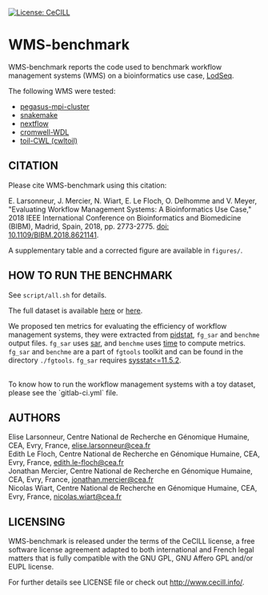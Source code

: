 [![License: CeCILL](https://img.shields.io/badge/license-CeCILL-blue.svg)](http://www.cecill.info/)

WMS-benchmark
=============
WMS-benchmark reports the code used to benchmark workflow
management systems (WMS) on a bioinformatics use case, [LodSeq](https://github.com/CNRGH/LodSeq).

The following WMS were tested:
- [pegasus-mpi-cluster](https://pegasus.isi.edu/documentation/cli-pegasus-mpi-cluster.php)
- [snakemake](https://snakemake.readthedocs.io/en/stable/)
- [nextflow](https://www.nextflow.io/)
- [cromwell-WDL](https://software.broadinstitute.org/wdl/)
- [toil-CWL (cwltoil)](http://toil.ucsc-cgl.org/)


CITATION
--------
Please cite WMS-benchmark using this citation:

E. Larsonneur, J. Mercier, N. Wiart, E. Le Floch, O. Delhomme and V. Meyer, "Evaluating Workflow Management Systems: A Bioinformatics Use Case," 2018 IEEE International Conference on Bioinformatics and Biomedicine (BIBM), Madrid, Spain, 2018, pp. 2773-2775.
[doi: 10.1109/BIBM.2018.8621141](https://dx.doi.org/10.1109/BIBM.2018.8621141).

A supplementary table and a corrected figure are available in `figures/`.

HOW TO RUN THE BENCHMARK
------------------------
See `script/all.sh` for details.

The full dataset is available [here](https://www.cnrgh.fr/download/96203eab325de3c0bda48009aaa15fd7cf339b26/) or [here](https://dx.doi.org/10.5281/zenodo.2592064).<br>

We proposed ten metrics for evaluating the efficiency of workflow management systems,
they were extracted from [pidstat](https://linux.die.net/man/1/pidstat), `fg_sar` and `benchme` output files. `fg_sar` uses [sar](https://linux.die.net/man/1/sar), and `benchme` uses [time](https://linux.die.net/man/1/time) to compute metrics. `fg_sar` and `benchme` are a part of `fgtools` toolkit and can be found in the directory `./fgtools`. `fg_sar` requires [sysstat<=11.5.2](http://sebastien.godard.pagesperso-orange.fr/).

<br>
To know how to run the workflow management systems with a toy dataset,
please see the `gitlab-ci.yml` file.

AUTHORS
-------
Elise Larsonneur, Centre National de Recherche en Génomique Humaine, CEA, Evry, France, elise.larsonneur@cea.fr<br>
Edith Le Floch, Centre National de Recherche en Génomique Humaine, CEA, Evry, France, edith.le-floch@cea.fr<br>
Jonathan Mercier, Centre National de Recherche en Génomique Humaine, CEA, Evry, France, jonathan.mercier@cea.fr<br>
Nicolas Wiart, Centre National de Recherche en Génomique Humaine, CEA, Evry, France, nicolas.wiart@cea.fr<br>

LICENSING
---------
WMS-benchmark is released under the terms of the CeCILL license,
a free software license agreement adapted to both international and French legal matters
that is fully compatible with the GNU GPL, GNU Affero GPL and/or EUPL license.

For further details see LICENSE file or check out http://www.cecill.info/.
